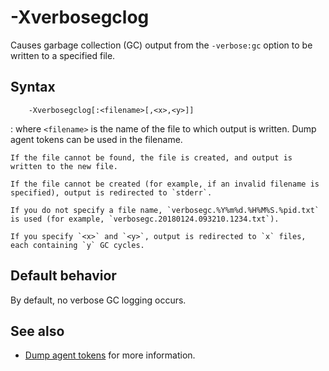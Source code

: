 <!--
* Copyright (c) 2017, 2018 IBM Corp. and others
*
* This program and the accompanying materials are made
* available under the terms of the Eclipse Public License 2.0
* which accompanies this distribution and is available at
* https://www.eclipse.org/legal/epl-2.0/ or the Apache
* License, Version 2.0 which accompanies this distribution and
* is available at https://www.apache.org/licenses/LICENSE-2.0.
*
* This Source Code may also be made available under the
* following Secondary Licenses when the conditions for such
* availability set forth in the Eclipse Public License, v. 2.0
* are satisfied: GNU General Public License, version 2 with
* the GNU Classpath Exception [1] and GNU General Public
* License, version 2 with the OpenJDK Assembly Exception [2].
*
* [1] https://www.gnu.org/software/classpath/license.html
* [2] http://openjdk.java.net/legal/assembly-exception.html
*
* SPDX-License-Identifier: EPL-2.0 OR Apache-2.0 OR GPL-2.0 WITH
* Classpath-exception-2.0 OR LicenseRef-GPL-2.0 WITH Assembly-exception
-->

# -Xverbosegclog 

Causes garbage collection (GC) output from the `-verbose:gc` option to be written to a specified file.

## Syntax

        -Xverbosegclog[:<filename>[,<x>,<y>]]
        
: where `<filename>` is the name of the file to which output is written. Dump agent tokens can be used in the filename.

    If the file cannot be found, the file is created, and output is written to the new file. 
    
    If the file cannot be created (for example, if an invalid filename is specified), output is redirected to `stderr`.
    
    If you do not specify a file name, `verbosegc.%Y%m%d.%H%M%S.%pid.txt` is used (for example, `verbosegc.20180124.093210.1234.txt`).
    
    If you specify `<x>` and `<y>`, output is redirected to `x` files, each containing `y` GC cycles.

## Default behavior

By default, no verbose GC logging occurs.

## See also

- <i class="fa fa-external-link" aria-hidden="true"></i> [Dump agent tokens](https://www.ibm.com/support/knowledgecenter/SSYKE2_8.0.0/com.ibm.java.vm.80.doc/docs/dump_agents_tokens.html) for more information.


<!-- ==== END OF TOPIC ==== xverbosegclog.md ==== -->

